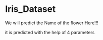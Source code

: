 # Iris_Dataset

We will predict the Name of the flower Here!!!


it is predicted with the help of 4 parameters
